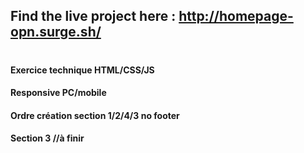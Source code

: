 ## Find the live project here : http://homepage-opn.surge.sh/
#
#### Exercice technique HTML/CSS/JS
#### Responsive PC/mobile
#### Ordre création section 1/2/4/3 no footer
#### Section 3 //à finir
